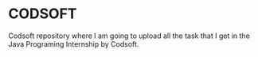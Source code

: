 # CODSOFT
Codsoft repository where I am going to upload all  the task that I get in the Java Programing Internship by Codsoft. 
